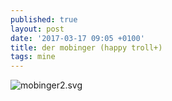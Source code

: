 ```yaml
---
published: true
layout: post
date: '2017-03-17 09:05 +0100'
title: der mobinger (happy troll+)
tags: mine
---
```

![mobinger2.svg]({{site.baseurl}}/media/mobinger2.svg)
